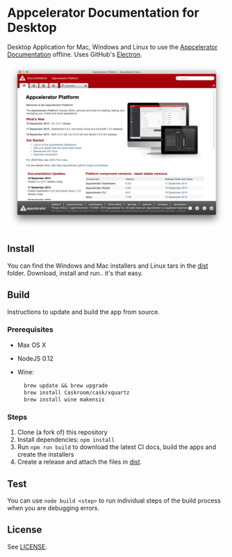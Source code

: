 # Appcelerator Documentation for Desktop
Desktop Application for Mac, Windows and Linux to use the [Appcelerator Documentation](http://docs.appcelerator.com) offline. Uses GitHub's [Electron](http://electron.atom.io/).

![screenshot](screenshot.png)

## Install

You can find the Windows and Mac installers and Linux tars in the [dist](dist) folder. Download, install and run.. it's that easy.

## Build
Instructions to update and build the app from source.

### Prerequisites

* Max OS X
* NodeJS 0.12
* Wine:
	
		brew update && brew upgrade
		brew install Caskroom/cask/xquartz
		brew install wine makensis

### Steps

1. Clone (a fork of) this repository
2. Install dependencies: `npm install`
3. Run `npm run build` to download the latest CI docs, build the apps and create the installers
4. Create a release and attach the files in [dist](dist).

## Test
You can use `node build <step>` to run individual steps of the build process when you are debugging errors.

## License
See [LICENSE](LICENSE).